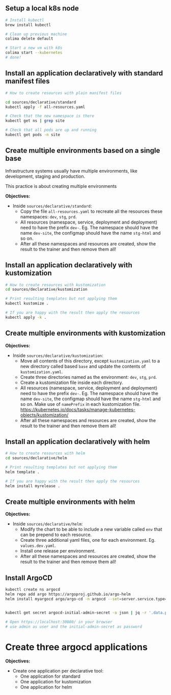 ## Setup a local k8s node

```bash
# Install kubectl
brew install kubectl

# Clean up previous machine
colima delete default

# Start a new vm with k8s
colima start --kubernetes
# done!
```

## Install an application declaratively with standard manifest files

```bash
# How to create resources with plain manifest files

cd sources/declarative/standard
kubectl apply -f all-resources.yaml

# Check that the new namespace is there
kubectl get ns | grep site

# Check that all pods are up and running
kubectl get pods -n site

```

## Create multiple environments based on a single base

Infrastructure systems usually have multiple environments, like development, staging and production.

This practice is about creating multiple environments

**Objectives:**

- Inside `sources/declarative/standard`:
    - Copy the file `all-resources.yaml` to recreate all the resources these namespaces: `dev`, `stg`, `prd`.
    - All resources (namespace, service, deployment and deployment) need to have the prefix `dev-`. Eg. The namespace should have the name `dev-site`, the configmap should have the name `stg-html` and so on.
    - After all these namespaces and resources are created, show the result to the trainer and then remove them all!


## Install an application declaratively with kustomization

```bash
# How to create resources with kustomization
cd sources/declarative/kustomization

# Print resulting templates but not applying them
kubectl kustomize .

# If you are happy with the result then apply the resources
kubectl apply -k .
```

## Create multiple environments with kustomization

**Objectives:**

- Inside `sources/declarative/kustomization`:
    - Move all contents of this directory, except `kustomization.yaml` to a new directory called based `base` and update the contents of `kustomization.yaml`.
    - Create three directories named as the environment: `dev`, `stg`, `prd`.
    - Create a kustomization file inside each directory.
    - All resources (namespace, service, deployment and deployment) need to have the prefix `dev-`. Eg. The namespace should have the name `dev-site`, the configmap should have the name `stg-html` and so on. Make use of `namePrefix` in each kustomization file. https://kubernetes.io/docs/tasks/manage-kubernetes-objects/kustomization/
    - After all these namespaces and resources are created, show the result to the trainer and then remove them all!

## Install an application declaratively with helm

```bash
# How to create resources with helm
cd sources/declarative/helm

# Print resulting templates but not applying them
helm template .

# If you are happy with the result then apply the resources
helm install myrelease .
```

## Create multiple environments with helm

**Objectives:**

- Inside `sources/declarative/helm`:
    - Modify the chart to be able to include a new variable called `env` that can be prepend to each resource.
    - Create three additional yaml files, one for each environment. Eg. `values.dev.yaml`.
    - Install one release per environment.
    - After all these namespaces and resources are created, show the result to the trainer and then remove them all!

## Install ArgoCD

```bash
kubectl create ns argocd
helm repo add argo https://argoproj.github.io/argo-helm
helm install myargocd argo/argo-cd -n argocd --set=server.service.type=NodePort


kubectl get secret argocd-initial-admin-secret -o json | jq -r '.data.password' | base64 -d

# Open https://localhost:30080/ in your browser
# use admin as user and the initial-admin-secret as password
```

# Create three argocd applications

**Objectives:**

- Create one application per declarative tool:
    - One application for standard
    - One application for kustomization
    - One application for helm
